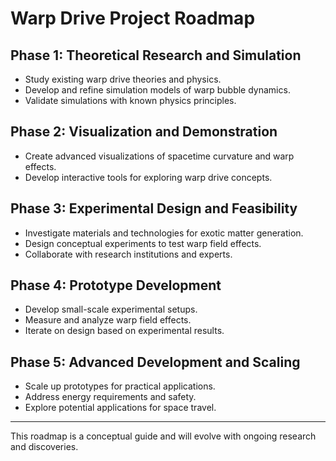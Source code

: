 # Warp Drive Project Roadmap

## Phase 1: Theoretical Research and Simulation
- Study existing warp drive theories and physics.
- Develop and refine simulation models of warp bubble dynamics.
- Validate simulations with known physics principles.

## Phase 2: Visualization and Demonstration
- Create advanced visualizations of spacetime curvature and warp effects.
- Develop interactive tools for exploring warp drive concepts.

## Phase 3: Experimental Design and Feasibility
- Investigate materials and technologies for exotic matter generation.
- Design conceptual experiments to test warp field effects.
- Collaborate with research institutions and experts.

## Phase 4: Prototype Development
- Develop small-scale experimental setups.
- Measure and analyze warp field effects.
- Iterate on design based on experimental results.

## Phase 5: Advanced Development and Scaling
- Scale up prototypes for practical applications.
- Address energy requirements and safety.
- Explore potential applications for space travel.

---

This roadmap is a conceptual guide and will evolve with ongoing research and discoveries.
